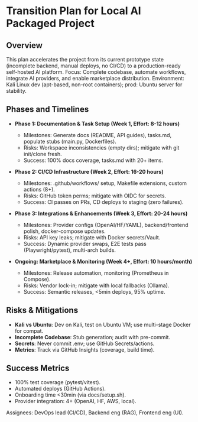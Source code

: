 # Transition Plan for Local AI Packaged Project

## Overview
This plan accelerates the project from its current prototype state (incomplete backend, manual deploys, no CI/CD) to a production-ready self-hosted AI platform. Focus: Complete codebase, automate workflows, integrate AI providers, and enable marketplace distribution. Environment: Kali Linux dev (apt-based, non-root containers); prod: Ubuntu server for stability.

## Phases and Timelines
- **Phase 1: Documentation & Task Setup (Week 1, Effort: 8-12 hours)**
  - Milestones: Generate docs (README, API guides), tasks.md, populate stubs (main.py, Dockerfiles).
  - Risks: Workspace inconsistencies (empty dirs); mitigate with git init/clone fresh.
  - Success: 100% docs coverage, tasks.md with 20+ items.

- **Phase 2: CI/CD Infrastructure (Week 2, Effort: 16-20 hours)**
  - Milestones: .github/workflows/ setup, Makefile extensions, custom actions (8+).
  - Risks: GitHub token perms; mitigate with OIDC for secrets.
  - Success: CI passes on PRs, CD deploys to staging (zero failures).

- **Phase 3: Integrations & Enhancements (Week 3, Effort: 20-24 hours)**
  - Milestones: Provider configs (OpenAI/HF/YAML), backend/frontend polish, docker-compose updates.
  - Risks: API key leaks; mitigate with Docker secrets/Vault.
  - Success: Dynamic provider swaps, E2E tests pass (Playwright/pytest), multi-arch builds.

- **Ongoing: Marketplace & Monitoring (Week 4+, Effort: 10 hours/month)**
  - Milestones: Release automation, monitoring (Prometheus in Compose).
  - Risks: Vendor lock-in; mitigate with local fallbacks (Ollama).
  - Success: Semantic releases, <5min deploys, 95% uptime.

## Risks & Mitigations
- **Kali vs Ubuntu**: Dev on Kali, test on Ubuntu VM; use multi-stage Docker for compat.
- **Incomplete Codebase**: Stub generation; audit with pre-commit.
- **Secrets**: Never commit .env; use GitHub Secrets/actions.
- **Metrics**: Track via GitHub Insights (coverage, build time).

## Success Metrics
- 100% test coverage (pytest/vitest).
- Automated deploys (GitHub Actions).
- Onboarding time <30min (via docs/setup.sh).
- Provider integration: 4+ (OpenAI, HF, AWS, local).

Assignees: DevOps lead (CI/CD), Backend eng (RAG), Frontend eng (UI).